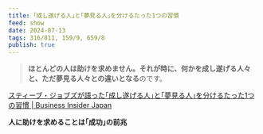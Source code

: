 ```yaml
---
title: ｢成し遂げる人｣と｢夢見る人｣を分けるたった1つの習慣
feed: show
date: 2024-07-13
tags: 316/811, 159/9, 659/8
publish: true
---
```

> **ほとんどの人は助けを求めません。それが時に、何かを成し遂げる人々と、ただ夢見る人々との違いとなる**のです。

[スティーブ・ジョブズが語った｢成し遂げる人｣と｢夢見る人｣を分けるたった1つの習慣 \| Business Insider Japan](https://www.businessinsider.jp/post-289922)

**人に助けを求めることは｢成功｣の前兆**
